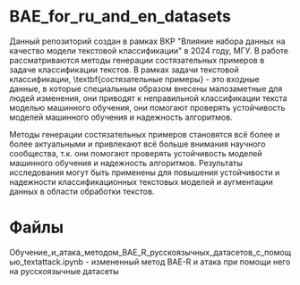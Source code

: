 # BAE_for_ru_and_en_datasets
Данный репозиторий создан в рамках ВКР "Влияние набора данных на качество модели текстовой классификации" в 2024 году, МГУ.
В работе рассматриваются методы генерации состязательных примеров в задаче классификации текстов.
В рамках задачи текстовой классификации, \textbf{состязательные примеры} - это входные данные, в которые специальным образом внесены малозаметные для людей изменения, они приводят к неправильной классификации текста моделью машинного обучения, они помогают проверять устойчивость моделей машинного обучения и надежность алгоритмов.

Методы генерации состязательных примеров становятся всё более и более актуальными и привлекают всё больше внимания научного сообщества, т.к. они помогают проверять устойчивость моделей машинного обучения и надежность алгоритмов. Результаты исследования могут быть применены для повышения устойчивости и надежности классификационных текстовых моделей и аугментации данных в области обработки текстов.

# Файлы
Обучение_и_атака_методом_BAE_R_русскоязычных_датасетов_с_помощью_textattack.ipynb - измененный метод BAE-R и атака при помощи него на русскоязычные датасеты
